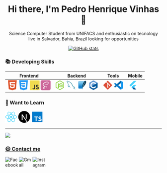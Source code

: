 <h1 align=center> Hi there, I'm Pedro Henrique Vinhas👋 </h1>

<p align=center> Science Computer Student from UNIFACS and enthusiastic on tecnology live in Salvador, Bahia, Brazil looking for opportunities </p>
    
<div align=center>
    <a href="https://github.com/pedrovinhas">
     <img src="https://github-readme-stats.vercel.app/api?username=pedrovinhas&show_icons=true&count_private=true&theme=dark" alt="GitHub stats"/>
     </a>
</div>
    

### 📚 Developing Skills
<table>
    <thead>
        <th>Frontend</th>
        <th>Backend</th>
        <th> Tools </th>
        <th> Mobile </th>
    </thead>
    <tbody>
        <td valign="top">
            <img src="/icons/html5.svg"
            width="32"
            />
            <img src="/icons/css3.svg"
            width="32"
            />
            <img src="/icons/javascript.svg" 
            width="32"
            />
             <img src="/icons/SaSS.svg" 
            width="32"
            />
        </td>
        <td valign="top">
            <img src="/icons/node.png" 
            width="32"
            />
            <img src="/icons/my-sql.svg"
            width="32"
            />
            <img src="/icons/sqlite.svg" 
            width="32"
            />
             <img src="/icons/c.svg" 
            width="32"
            />
        </td>
        <td valign="top">
            <img src="/icons/git.svg" 
            width="32"
            />
            <img src="/icons/vscode.svg" 
            width="32"
            />
        </td>
        <td valign="top">
        <img src="/icons/flutter.svg" 
            width="32"
            />
        </td>
    </tbody>
</table>
 
### 🚀 Want to Learn

<div>
<img width="38" src="/icons/react.svg" alt="React"/>
<img width="38" src="/icons/nextjs.svg" alt="Nextjs"/>
<img width="38" src="/icons/typescript.svg" alt="Typescript"/>
</div>

---

<p>
<a href="https://github.com/pedrovinhas">
    <img src="https://github-readme-stats.vercel.app/api/top-langs/?username=pedrovinhas&hide=TeX&layout=compact&theme=dark">
</p>

### 😄 Contact me 

<p>
<a href="https://www.linkedin.com/in/pedro-henrique-vinhas-a049861b8/"><img align="left" alt="Facebook" width="44px" src="https://www.flaticon.com/svg/static/icons/svg/174/174857.svg"/></a>

<a href="mailto:peuvinhas2@gmail.com"><img align="left" alt="Gmail" width="44px" src="https://www.flaticon.com/svg/vstatic/svg/281/281769.svg?token=exp=1615343918~hmac=0dd0a5646e1d55524d1a25ed468e44c5"/></a>

<a href="https://www.instagram.com/peuvinhas"><img align="left" alt="Instagram" width="44px" src="https://www.flaticon.com/svg/static/icons/svg/1384/1384063.svg"/></a>


